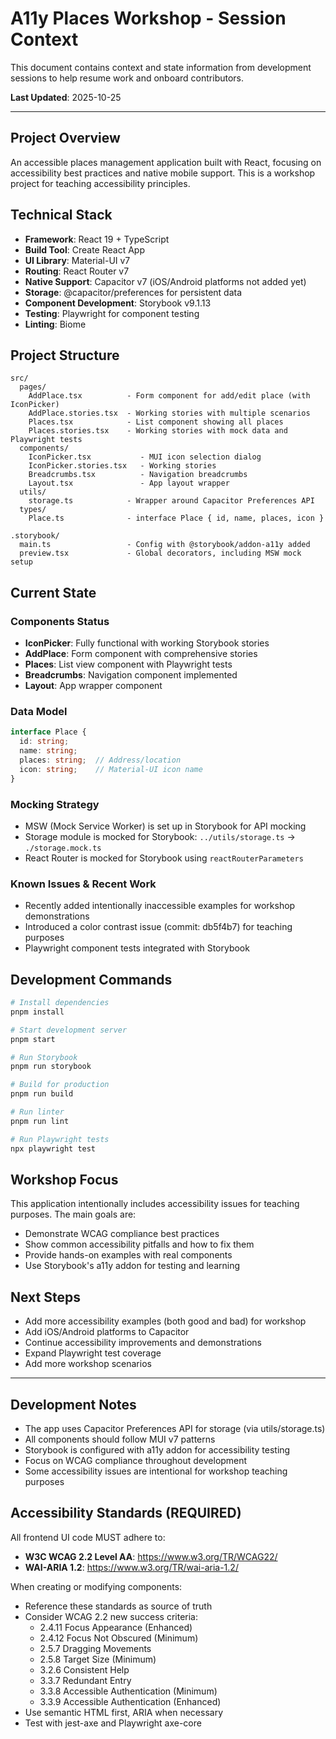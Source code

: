 # A11y Places Workshop - Session Context

This document contains context and state information from development sessions to help resume work and onboard contributors.

**Last Updated**: 2025-10-25

---

## Project Overview

An accessible places management application built with React, focusing on accessibility best practices and native mobile support. This is a workshop project for teaching accessibility principles.

## Technical Stack

- **Framework**: React 19 + TypeScript
- **Build Tool**: Create React App
- **UI Library**: Material-UI v7
- **Routing**: React Router v7
- **Native Support**: Capacitor v7 (iOS/Android platforms not added yet)
- **Storage**: @capacitor/preferences for persistent data
- **Component Development**: Storybook v9.1.13
- **Testing**: Playwright for component testing
- **Linting**: Biome

## Project Structure

```
src/
  pages/
    AddPlace.tsx          - Form component for add/edit place (with IconPicker)
    AddPlace.stories.tsx  - Working stories with multiple scenarios
    Places.tsx            - List component showing all places
    Places.stories.tsx    - Working stories with mock data and Playwright tests
  components/
    IconPicker.tsx           - MUI icon selection dialog
    IconPicker.stories.tsx   - Working stories
    Breadcrumbs.tsx          - Navigation breadcrumbs
    Layout.tsx               - App layout wrapper
  utils/
    storage.ts            - Wrapper around Capacitor Preferences API
  types/
    Place.ts              - interface Place { id, name, places, icon }

.storybook/
  main.ts                 - Config with @storybook/addon-a11y added
  preview.tsx             - Global decorators, including MSW mock setup
```

## Current State

### Components Status

- **IconPicker**: Fully functional with working Storybook stories
- **AddPlace**: Form component with comprehensive stories
- **Places**: List view component with Playwright tests
- **Breadcrumbs**: Navigation component implemented
- **Layout**: App wrapper component

### Data Model

```typescript
interface Place {
  id: string;
  name: string;
  places: string;  // Address/location
  icon: string;    // Material-UI icon name
}
```

### Mocking Strategy

- MSW (Mock Service Worker) is set up in Storybook for API mocking
- Storage module is mocked for Storybook: `../utils/storage.ts` -> `./storage.mock.ts`
- React Router is mocked for Storybook using `reactRouterParameters`

### Known Issues & Recent Work

- Recently added intentionally inaccessible examples for workshop demonstrations
- Introduced a color contrast issue (commit: db5f4b7) for teaching purposes
- Playwright component tests integrated with Storybook

## Development Commands

```bash
# Install dependencies
pnpm install

# Start development server
pnpm start

# Run Storybook
pnpm run storybook

# Build for production
pnpm run build

# Run linter
pnpm run lint

# Run Playwright tests
npx playwright test
```

## Workshop Focus

This application intentionally includes accessibility issues for teaching purposes. The main goals are:

- Demonstrate WCAG compliance best practices
- Show common accessibility pitfalls and how to fix them
- Provide hands-on examples with real components
- Use Storybook's a11y addon for testing and learning

## Next Steps

- Add more accessibility examples (both good and bad) for workshop
- Add iOS/Android platforms to Capacitor
- Continue accessibility improvements and demonstrations
- Expand Playwright test coverage
- Add more workshop scenarios

---

## Development Notes

- The app uses Capacitor Preferences API for storage (via utils/storage.ts)
- All components should follow MUI v7 patterns
- Storybook is configured with a11y addon for accessibility testing
- Focus on WCAG compliance throughout development
- Some accessibility issues are intentional for workshop teaching purposes

## Accessibility Standards (REQUIRED)

All frontend UI code MUST adhere to:
- **W3C WCAG 2.2 Level AA**: <https://www.w3.org/TR/WCAG22/>
- **WAI-ARIA 1.2**: <https://www.w3.org/TR/wai-aria-1.2/>

When creating or modifying components:
- Reference these standards as source of truth
- Consider WCAG 2.2 new success criteria:
  - 2.4.11 Focus Appearance (Enhanced)
  - 2.4.12 Focus Not Obscured (Minimum)
  - 2.5.7 Dragging Movements
  - 2.5.8 Target Size (Minimum)
  - 3.2.6 Consistent Help
  - 3.3.7 Redundant Entry
  - 3.3.8 Accessible Authentication (Minimum)
  - 3.3.9 Accessible Authentication (Enhanced)
- Use semantic HTML first, ARIA when necessary
- Test with jest-axe and Playwright axe-core
